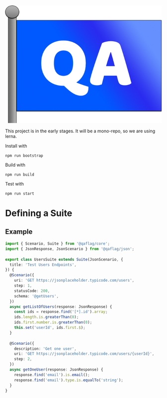 ![QA Flag](/assets/qaflag.png)

This project is in the early stages. It will be a mono-repo, so we are using lerna.

Install with

```
npm run bootstrap
```

Build with

```
npm run build
```

Test with

```
npm run start
```

# Defining a Suite

## Example

```typescript
import { Scenario, Suite } from '@qaflag/core';
import { JsonResponse, JsonScenario } from '@qaflag/json';

export class UsersSuite extends Suite(JsonScenario, {
  title: 'Test Users Endpoints',
}) {
  @Scenario({
    uri: 'GET https://jsonplaceholder.typicode.com/users',
    step: 1,
    statusCode: 200,
    schema: '@getUsers',
  })
  async getListOfUsers(response: JsonResponse) {
    const ids = response.find('[*].id').array;
    ids.length.is.greaterThan(0);
    ids.first.number.is.greaterThan(0);
    this.set('userId', ids.first.$);
  }

  @Scenario({
    description: 'Get one user',
    uri: 'GET https://jsonplaceholder.typicode.com/users/{userId}',
    step: 2,
  })
  async getOneUser(response: JsonResponse) {
    response.find('email').is.email();
    response.find('email').type.is.equalTo('string');
  }
}
```

